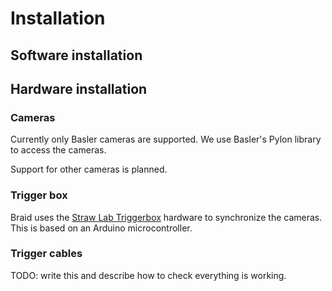 # Installation

## Software installation

## Hardware installation

### Cameras

Currently only Basler cameras are supported. We use Basler's Pylon library to
access the cameras.

Support for other cameras is planned.

### Trigger box

Braid uses the [Straw Lab Triggerbox](https://github.com/strawlab/triggerbox)
hardware to synchronize the cameras. This is based on an Arduino
microcontroller.

### Trigger cables

TODO: write this and describe how to check everything is working.
